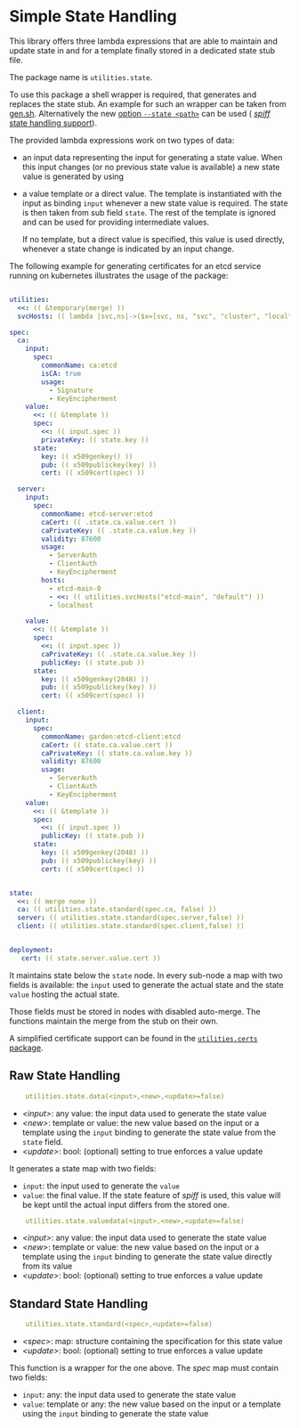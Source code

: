 
# Simple State Handling

This library offers three lambda expressions that are able to
maintain and update state in and for a template finally stored in a 
dedicated state stub file.

The package name is `utilities.state`.

To use this package a shell wrapper is required, that generates and replaces
the state stub. An example for such an wrapper can be taken from [gen.sh](gen.sh).
Alternatively the new [option `--state <path>`](../../README.md#usage) can be
used ( [_spiff_ state handling support](../../README.md#-state-)).

The provided lambda expressions work on two types of data:
- an input data representing the input for generating a state value. When
  this input changes (or no previous state value is available) a new state
  value is generated by using
- a value template or a direct value. The template is instantiated with
  the input as binding `input` whenever a new state value is required.
  The state is then taken from sub field `state`. The rest of the template
  is ignored and can be used for providing intermediate values.
  
  If no template, but a direct value is specified, this value is used directly,
  whenever a state change is indicated by an input change.

The following example for generating certificates for an etcd service 
running on kubernetes illustrates the usage of the package:

```yaml

utilities:
  <<: (( &temporary(merge) ))
  svcHosts: (( lambda |svc,ns|->($x=[svc, ns, "svc", "cluster", "local"]) sum[x|[]|s,i,v|-> s join(".",x.[0..i])]  ))

spec:
  ca:
    input:
      spec:
        commonName: ca:etcd
        isCA: true
        usage:
          - Signature
          - KeyEncipherment
    value:
      <<: (( &template ))
      spec:
        <<: (( input.spec ))
        privateKey: (( state.key ))
      state:
        key: (( x509genkey() ))
        pub: (( x509publickey(key) ))
        cert: (( x509cert(spec) ))

  server:
    input:
      spec:
        commonName: etcd-server:etcd
        caCert: (( .state.ca.value.cert ))
        caPrivateKey: (( .state.ca.value.key ))
        validity: 87600
        usage:
          - ServerAuth
          - ClientAuth
          - KeyEncipherment
        hosts:
          - etcd-main-0
          - <<: (( utilities.svcHosts("etcd-main", "default") ))
          - localhost

    value:
      <<: (( &template ))
      spec:
        <<: (( input.spec ))
        caPrivateKey: (( .state.ca.value.key ))
        publicKey: (( state.pub ))
      state:
        key: (( x509genkey(2048) ))
        pub: (( x509publickey(key) ))
        cert: (( x509cert(spec) ))

  client:
    input:
      spec:
        commonName: garden:etcd-client:etcd
        caCert: (( state.ca.value.cert ))
        caPrivateKey: (( state.ca.value.key ))
        validity: 87600
        usage:
          - ServerAuth
          - ClientAuth
          - KeyEncipherment
    value:
      <<: (( &template ))
      spec:
        <<: (( input.spec ))
        publicKey: (( state.pub ))
      state:
        key: (( x509genkey(2048) ))
        pub: (( x509publickey(key) ))
        cert: (( x509cert(spec) ))


state:
  <<: (( merge none ))
  ca: (( utilities.state.standard(spec.ca, false) ))
  server: (( utilities.state.standard(spec.server,false) ))
  client: (( utilities.state.standard(spec.client,false) ))


deployment:
   cert: (( state.server.value.cert ))

```

It maintains state below the `state` node. In every sub-node a
map with two fields is available: the `input` used to generate the actual
state and the state `value` hosting the actual state. 

Those fields must be stored in nodes with disabled auto-merge. The functions
maintain the merge from the stub on their own.

A simplified certificate support can be found in the
 [`utilities.certs` package](../certs/README.md).
 
## Raw State Handling

```yaml
    utilities.state.data(<input>,<new>,<update>=false)
```

- _&lt;input&gt;_: any value: the input data used to generate the state value
- _&lt;new&gt;_: template or value: the new value based on the input or a
  template using the `input` binding to generate the state value from the `state`
  field.
- _&lt;update&gt;_: bool: (optional) setting to true enforces a value update

It generates a state map with two fields:

- `input`: the input used to generate the `value`
- `value`: the final value. If the state feature of _spiff_ is used, this value
  will be kept until the actual input differs from the stored one.

```yaml
    utilities.state.valuedata(<input>,<new>,<update>=false)
```

- _&lt;input&gt;_: any value: the input data used to generate the state value
- _&lt;new&gt;_: template or value: the new value based on the input or a
  template using the `input` binding to generate the state value directly
  from its value
- _&lt;update&gt;_: bool: (optional) setting to true enforces a value update

## Standard State Handling

```yaml
    utilities.state.standard(<spec>,<update>=false)
```

- _&lt;spec&gt;_: map: structure containing the specification for this state value
- _&lt;update&gt;_: bool: (optional) setting to true enforces a value update

This function is a wrapper for the one above.
The _spec_ map must contain two fields:
- `input`: any:               the input data used to generate the state value
- `value`: template or any:   the new value based on the input or a template
  using the `input` binding to generate the state value
